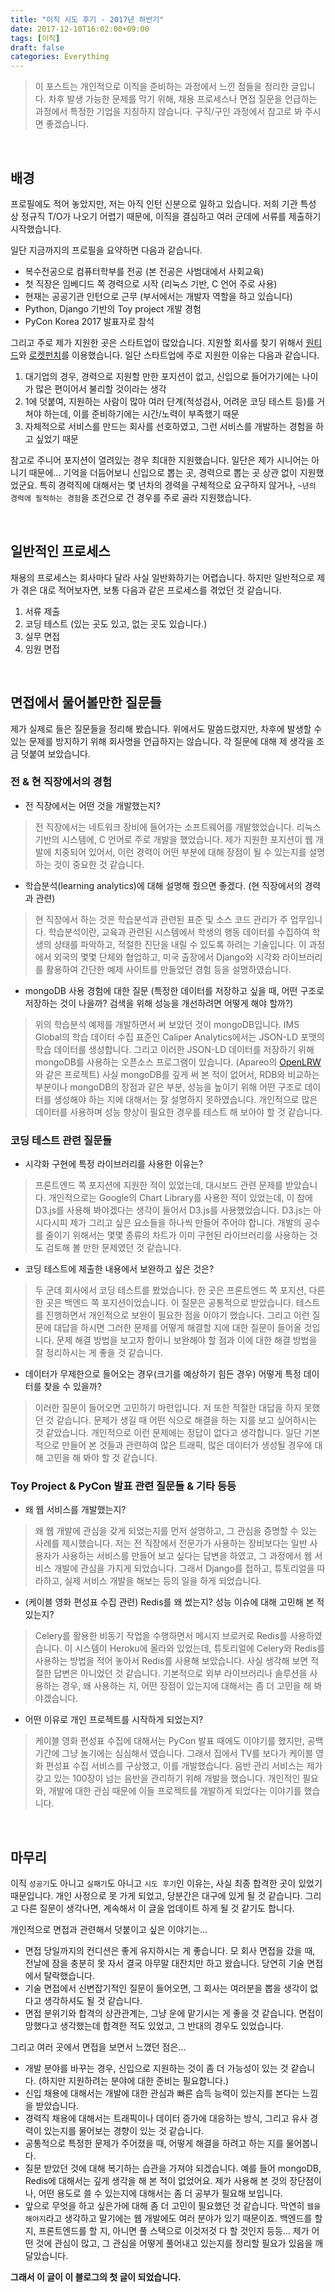 ```yaml
---
title: "이직 시도 후기 - 2017년 하반기"
date: 2017-12-10T16:02:00+09:00
tags: [이직]
draft: false
categories: Everything
---
```


> 이 포스트는 개인적으로 이직을 준비하는 과정에서 느낀 점들을 정리한 글입니다.
> 차후 발생 가능한 문제를 막기 위해, 채용 프로세스나 면접 질문을 언급하는 과정에서 특정한 기업을 지칭하지 않습니다.
> 구직/구인 과정에서 참고로 봐 주시면 좋겠습니다. 

<br>

## 배경

프로필에도 적어 놓았지만, 저는 아직 인턴 신분으로 일하고 있습니다. 저희 기관 특성 상 정규직 T/O가 나오기 어렵기 때문에, 이직을 결심하고 여러 군데에 서류를 제출하기 시작했습니다.

일단 지금까지의 프로필을 요약하면 다음과 같습니다.

* 복수전공으로 컴퓨터학부를 전공 (본 전공은 사범대에서 사회교육)
* 첫 직장은 임베디드 쪽 경력으로 시작 (리눅스 기반, C 언어 주로 사용)
* 현재는 공공기관 인턴으로 근무 (부서에서는 개발자 역할을 하고 있습니다)
* Python, Django 기반의 Toy project 개발 경험
* PyCon Korea 2017 발표자로 참석

그리고 주로 제가 지원한 곳은 스타트업이 많았습니다. 지원할 회사를 찾기 위해서 [원티드](http://wanted.co.kr)와 [로켓펀치](http://rocketpunch.com)를 이용했습니다. 일단 스타트업에 주로 지원한 이유는 다음과 같습니다.

1. 대기업의 경우, 경력으로 지원할 만한 포지션이 없고, 신입으로 들어가기에는 나이가 많은 편이어서 불리할 것이라는 생각
2. 1에 덧붙여, 지원하는 사람이 많아 여러 단계(적성검사, 어려운 코딩 테스트 등)를 거쳐야 하는데, 이를 준비하기에는 시간/노력이 부족했기 때문
3. 자체적으로 서비스를 만드는 회사를 선호하였고, 그런 서비스를 개발하는 경험을 하고 싶었기 때문

참고로 주니어 포지션이 열려있는 경우 최대한 지원했습니다. 일단은 제가 시니어는 아니기 때문에... 기억을 더듬어보니 신입으로 뽑는 곳, 경력으로 뽑는 곳 상관 없이 지원했었군요.
특히 경력직에 대해서는 몇 년차의 경력을 구체적으로 요구하지 않거나, `~년의 경력에 필적하는 경험`을 조건으로 건 경우를 주로 골라 지원했습니다.

<br>

## 일반적인 프로세스

채용의 프로세스는 회사마다 달라 사실 일반화하기는 어렵습니다. 하지만 일반적으로 제가 겪은 대로 적어보자면, 보통 다음과 같은 프로세스를 겪었던 것 같습니다.

1. 서류 제출
2. 코딩 테스트 (있는 곳도 있고, 없는 곳도 있습니다.)
3. 실무 면접 
4. 임원 면접

<br>

## 면접에서 물어볼만한 질문들

제가 실제로 들은 질문들을 정리해 봤습니다. 위에서도 말씀드렸지만, 차후에 발생할 수 있는 문제를 방지하기 위해 회사명을 언급하지는 않습니다. 각 질문에 대해 제 생각을 조금 덧붙여 보았습니다.

### 전 & 현 직장에서의 경험

* 전 직장에서는 어떤 것을 개발했는지?

> 전 직장에서는 네트워크 장비에 들어가는 소프트웨어를 개발했었습니다. 리눅스 기반의 시스템에, C 언어로 주로 개발을 했었습니다. 제가 지원한 포지션이 웹 개발에 치중되어 있어서, 이런 경력이 어떤 부분에 대해 장점이 될 수 있는지를 설명하는 것이 중요한 것 같습니다.

* 학습분석(learning analytics)에 대해 설명해 줬으면 좋겠다. (현 직장에서의 경력과 관련)

> 현 직장에서 하는 것은 학습분석과 관련된 표준 및 소스 코드 관리가 주 업무입니다. 학습분석이란, 교육과 관련된 시스템에서 학생의 행동 데이터를 수집하여 학생의 상태를 파악하고, 적절한 진단을 내릴 수 있도록 하려는 기술입니다. 이 과정에서 외국의 몇몇 단체와 협업하고, 미국 출장에서 Django와 시각화 라이브러리를 활용하여 간단한 예제 사이트를 만들었던 경험 등을 설명하였습니다. 

* mongoDB 사용 경험에 대한 질문 (특정한 데이터를 저장하고 싶을 때, 어떤 구조로 저장하는 것이 나을까? 검색을 위해 성능을 개선하려면 어떻게 해야 할까?)

> 위의 학습분석 예제를 개발하면서 써 보았던 것이 mongoDB입니다. IMS Global의 학습 데이터 수집 표준인 Caliper Analytics에서는 JSON-LD 포맷의 학습 데이터를 생성합니다. 그리고 이러한 JSON-LD 데이터를 저장하기 위해 mongoDB를 사용하는 오픈소스 프로그램이 있습니다. (Apareo의 [OpenLRW](https://github.com/Apereo-Learning-Analytics-Initiative/OpenLRW)와 같은 프로젝트) 사실 mongoDB를 깊게 써 본 적이 없어서, RDB와 비교하는 부분이나 mongoDB의 장점과 같은 부분, 성능을 높이기 위해 어떤 구조로 데이터를 생성해야 하는 지에 대해서는 잘 설명하지 못하였습니다. 개인적으로 많은 데이터를 사용하며 성능 향상이 필요한 경우를 테스트 해 보아야 할 것 같습니다.

### 코딩 테스트 관련 질문들

* 시각화 구현에 특정 라이브러리를 사용한 이유는?

> 프론트엔드 쪽 포지션에 지원한 적이 있었는데, 대시보드 관련 문제를 받았습니다. 개인적으로는 Google의 Chart Library를 사용한 적이 있었는데, 이 참에 D3.js를 사용해 봐야겠다는 생각이 들어서 D3.js를 사용했었습니다. D3.js는 아시다시피 제가 그리고 싶은 요소들을 하나씩 만들어 주어야 합니다. 개발의 공수를 줄이기 위해서는 몇몇 종류의 차트가 이미 구현된 라이브러리를 사용하는 것도 검토해 볼 만한 문제였던 것 같습니다.

* 코딩 테스트에 제출한 내용에서 보완하고 싶은 것은?

> 두 군데 회사에서 코딩 테스트를 봤었습니다. 한 곳은 프론트엔드 쪽 포지션, 다른 한 곳은 백엔드 쪽 포지션이었습니다. 이 질문은 공통적으로 받았습니다. 테스트를 진행하면서 개인적으로 보완이 필요한 점을 이야기 했습니다. 그리고 이런 질문에 대답을 하시면 그러한 문제를 어떻게 해결할 지에 대한 질문이 들어올 것입니다. 문제 해결 방법을 보고자 함이니 보완해야 할 점과 이에 대한 해결 방법을 잘 정리하시는 게 좋을 것 같습니다. 

* 데이터가 무제한으로 들어오는 경우(크기를 예상하기 힘든 경우) 어떻게 특정 데이터를 찾을 수 있을까?

> 이러한 질문이 들어오면 고민하기 마련입니다. 저 또한 적절한 대답을 하지 못했던 것 같습니다. 문제가 생길 때 어떤 식으로 해결을 하는 지를 보고 싶어하시는 것 같았습니다. 개인적으로 이런 문제에는 정답이 없다고 생각합니다. 일단 기본적으로 만들어 본 것들과 관련하여 많은 트래픽, 많은 데이터가 생성될 경우에 대해 고민을 해 봐야 할 것 같습니다.

### Toy Project & PyCon 발표 관련 질문들 & 기타 등등

* 왜 웹 서비스를 개발했는지?

> 왜 웹 개발에 관심을 갖게 되었는지를 먼저 설명하고, 그 관심을 증명할 수 있는 사례를 제시했습니다. 저는 전 직장에서 전문가가 사용하는 장비보다는 일반 사용자가 사용하는 서비스를 만들어 보고 싶다는 답변을 하였고, 그 과정에서 웹 서비스 개발에 관심을 가지게 되었습니다. 그래서 Django를 접하고, 튜토리얼을 따라하고, 실제 서비스 개발을 해보는 등의 일을 하게 되었습니다. 

* (케이블 영화 편성표 수집 관련) Redis를 왜 썼는지? 성능 이슈에 대해 고민해 본 적 있는지?

> Celery를 활용한 비동기 작업을 수행하면서 메시지 브로커로 Redis를 사용하였습니다. 이 시스템이 Heroku에 올라와 있었는데, 튜토리얼에 Celery와 Redis를 사용하는 방법을 적어 놓아서 Redis를 사용해 보았습니다. 사실 생각해 보면 적절한 답변은 아니었던 것 같습니다. 기본적으로 외부 라이브러리나 솔루션을 사용하는 경우, 왜 사용하는 지, 어떤 장점이 있는지에 대해서는 좀 더 고민을 해 봐야겠습니다.

* 어떤 이유로 개인 프로젝트를 시작하게 되었는지?

> 케이블 영화 편성표 수집에 대해서는 PyCon 발표 때에도 이야기를 했지만, 공백 기간에 그냥 놀기에는 심심해서 였습니다. 그래서 집에서 TV를 보다가 케이블 영화 편성표 수집 서비스를 구상했고, 이를 개발했습니다. 음반 관리 서비스는 제가 갖고 있는 100장이 넘는 음반을 관리하기 위해 개발을 했습니다. 개인적인 필요와, 개발에 대한 관심 때문에 이들 프로젝트를 개발하게 되었다는 이야기를 했습니다. 

<br>

## 마무리

이직 `성공기`도 아니고 `실패기`도 아니고 `시도 후기`인 이유는, 사실 최종 합격한 곳이 있었기 때문입니다. 개인 사정으로 못 가게 되었고, 당분간은 대구에 있게 될 것 같습니다. 그리고 다른 질문이 생각나면, 계속해서 이 글을 업데이트 하게 될 것 같기도 합니다.

개인적으로 면접과 관련해서 덧붙이고 싶은 이야기는...

* 면접 당일까지의 컨디션은 좋게 유지하시는 게 좋습니다. 모 회사 면접을 갔을 때, 전날에 잠을 충분히 못 자서 결국 아무말 대잔치만 하고 왔습니다. 당연히 기술 면접에서 탈락했습니다.
* 기술 면접에서 신변잡기적인 질문이 들어오면, 그 회사는 여러분을 뽑을 생각이 없다고 생각하셔도 될 것 같습니다. 
* 면접 분위기와 합격의 상관관계는, 그냥 운에 맡기시는 게 좋을 것 같습니다. 면접이 망했다고 생각했는데 합격한 적도 있었고, 그 반대의 경우도 있었습니다.

그리고 여러 곳에서 면접을 보면서 느꼈던 점은...

* 개발 분야를 바꾸는 경우, 신입으로 지원하는 것이 좀 더 가능성이 있는 것 같습니다. (하지만 지원하려는 분야에 대한 준비는 필요합니다.)
* 신입 채용에 대해서는 개발에 대한 관심과 빠른 습득 능력이 있는지를 본다는 느낌을 받았습니다.
* 경력직 채용에 대해서는 트래픽이나 데이터 증가에 대응하는 방식, 그리고 유사 경력이 있는지를 물어보는 경향이 있는 것 같습니다. 
* 공통적으로 특정한 문제가 주어졌을 때, 어떻게 해결을 하려고 하는 지를 물어봅니다. 
* 질문 받았던 것에 대해 복기하는 습관을 가져야 되겠습니다. 예를 들어 mongoDB, Redis에 대해서는 깊게 생각을 해 본 적이 없었어요. 제가 사용해 본 것의 장단점이나, 어떤 용도로 쓸 수 있는지에 대해서는 좀 더 공부가 필요해 보입니다.
* 앞으로 무엇을 하고 싶은가에 대해 좀 더 고민이 필요했던 것 같습니다. 막연히 `웹을 해야지`라고 생각하고 말기에는 웹 개발에도 여러 분야가 있기 때문이죠. 백엔드를 할 지, 프론트엔드를 할 지, 아니면 풀 스택으로 이것저것 다 할 것인지 등등... 제가 어떤 것에 관심이 많고, 그 관심을 어떻게 풀어내고 있는지를 정리할 필요가 있음을 깨달았습니다. 

**그래서 이 글이 이 블로그의 첫 글이 되었습니다.**
